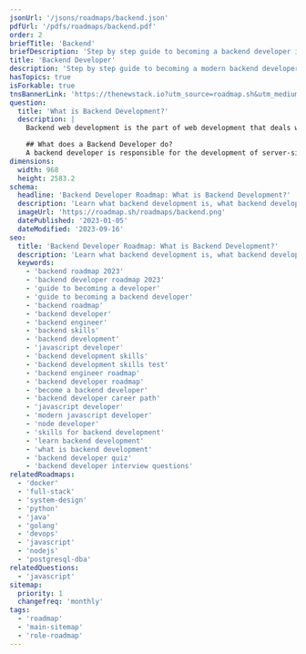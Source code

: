 ```yaml
---
jsonUrl: '/jsons/roadmaps/backend.json'
pdfUrl: '/pdfs/roadmaps/backend.pdf'
order: 2
briefTitle: 'Backend'
briefDescription: 'Step by step guide to becoming a backend developer in 2023'
title: 'Backend Developer'
description: 'Step by step guide to becoming a modern backend developer in 2023'
hasTopics: true
isForkable: true
tnsBannerLink: 'https://thenewstack.io?utm_source=roadmap.sh&utm_medium=Referral&utm_campaign=Alert'
question:
  title: 'What is Backend Development?'
  description: |
    Backend web development is the part of web development that deals with the server-side of a web application. This includes creating and managing the server-side logic, connecting the application to a database, creating server-side APIs, handling user authentication and authorization, and processing and responding to user requests. It often involves the use of programming languages such as Python, Java, Ruby, PHP, JavaScript (Node.js), and .NET languages.

    ## What does a Backend Developer do?
    A backend developer is responsible for the development of server-side components of a web application i.e. working with databases, handling requests, creating server-side APIs that can be consumed by frontend developers to retrieve and manipulate data, ensuring the scalability of the systems i.e. making sure that the backend can handle a high volume of traffic and is performant, integrating external services like payment gateways, message queues, cloud services, etc.
dimensions:
  width: 968
  height: 2583.2
schema:
  headline: 'Backend Developer Roadmap: What is Backend Development?'
  description: 'Learn what backend development is, what backend developers do and how to become one using our community-driven roadmap.'
  imageUrl: 'https://roadmap.sh/roadmaps/backend.png'
  datePublished: '2023-01-05'
  dateModified: '2023-09-16'
seo:
  title: 'Backend Developer Roadmap: What is Backend Development?'
  description: 'Learn what backend development is, what backend developers do and how to become one using our community-driven roadmap.'
  keywords:
    - 'backend roadmap 2023'
    - 'backend developer roadmap 2023'
    - 'guide to becoming a developer'
    - 'guide to becoming a backend developer'
    - 'backend roadmap'
    - 'backend developer'
    - 'backend engineer'
    - 'backend skills'
    - 'backend development'
    - 'javascript developer'
    - 'backend development skills'
    - 'backend development skills test'
    - 'backend engineer roadmap'
    - 'backend developer roadmap'
    - 'become a backend developer'
    - 'backend developer career path'
    - 'javascript developer'
    - 'modern javascript developer'
    - 'node developer'
    - 'skills for backend development'
    - 'learn backend development'
    - 'what is backend development'
    - 'backend developer quiz'
    - 'backend developer interview questions'
relatedRoadmaps:
  - 'docker'
  - 'full-stack'
  - 'system-design'
  - 'python'
  - 'java'
  - 'golang'
  - 'devops'
  - 'javascript'
  - 'nodejs'
  - 'postgresql-dba'
relatedQuestions:
  - 'javascript'
sitemap:
  priority: 1
  changefreq: 'monthly'
tags:
  - 'roadmap'
  - 'main-sitemap'
  - 'role-roadmap'
---
```


